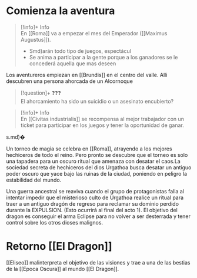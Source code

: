 # Comienza la aventura



> [!info]+ Info  
> En [[Roma]] va a empezar el mes del Emperador ([[Maximus Augustus]]).
> - S[](Roma.md)md)arán todo tipo de juegos, espectácul[](Emperador%20Romano.md)
> - Se anima a participar a la gente porque a los ganadores se le concederá aquella que mas deseen

Los aventureros empiezan en [[Brundis]] en el centro del valle. Alli descubren una persona ahorcada de un Alcornoque

> [!question]+ ❓❓❓  
>  El ahorcamiento ha sido un suicidio o un asesinato encubierto?

> [!info]+ Info  
> En [[Civitas industrialis]] se recompensa al mejor trabajador con un ticket para participar en los juegos y tener la oportunidad de ganar.



[](Civitas%20industrialis.md)s.md)�

Un torneo de magia se celebra en [[Roma]], atrayendo a los mejores hechiceros de todo el reino. Pero pronto se descubre que el torneo es solo una tapadera para un oscuro ritual que amenaza con desatar el caos.La sociedad secreta de hechiceros del dios Urgathoa busca desatar un antiguo poder oscuro que yace bajo las ruinas de la ciudad, poniendo en peligro la estabilidad del mundo.

Una guerra ancestral se reaviva cuando el grupo de protagonistas falla al intentar impedir que el misterioso culto de Urgathoa realice un ritual para traer a un antiguo dragón de regreso para reclamar su dominio perdido durante la EXPULSION. (Esto ocurrirá al final del acto 1). El objetivo del dragon es conseguir el arma Eclipse para no volver a ser desterrada y tener control sobre los otros dioses malignos.

# Retorno [[El Dragon]]

[[Eliseo]] malinterpreta el objetivo de las visiones y trae a una de las bestias de la [[Epoca Oscura]] al mundo [[El Dragon]].
